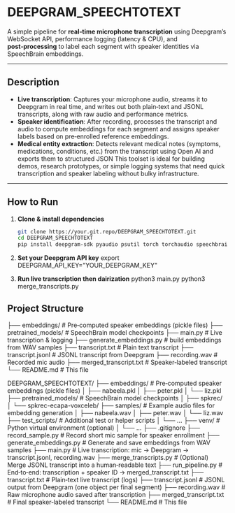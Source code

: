 ﻿# DEEPGRAM_SPEECHTOTEXT

A simple pipeline for **real‑time microphone transcription** using Deepgram’s WebSocket API, performance logging (latency & CPU), and **post‑processing** to label each segment with speaker identities via SpeechBrain embeddings.

---

## Description

- **Live transcription**: Captures your microphone audio, streams it to Deepgram in real time, and writes out both plain‑text and JSONL transcripts, along with raw audio and performance metrics.
- **Speaker identification**: After recording, processes the transcript and audio to compute embeddings for each segment and assigns speaker labels based on pre‑enrolled reference embeddings.
- **Medical entity extraction**: Detects relevant medical notes (symptoms, medications, conditions, etc.) from the transcript using Open AI and exports them to structured JSON
This toolset is ideal for building demos, research prototypes, or simple logging systems that need quick transcription and speaker labeling without bulky infrastructure.

---

## How to Run

1. **Clone & install dependencies**
   ```bash
   git clone https://your.git.repo/DEEPGRAM_SPEECHTOTEXT.git
   cd DEEPGRAM_SPEECHTOTEXT
   pip install deepgram-sdk pyaudio psutil torch torchaudio speechbrain numpy

2. **Set your Deepgram API key**
    export DEEPGRAM_API_KEY="YOUR_DEEPGRAM_KEY"

3. **Run live transcription then dairization**
    python3 main.py
    python3 merge_transcripts.py

## Project Structure
├── embeddings/                # Pre‑computed speaker embeddings (pickle files)
├── pretrained_models/         # SpeechBrain model checkpoints
├── main.py                    # Live transcription & logging
├── generate_embeddings.py     # build embeddings from WAV samples
├── transcript.txt             # Plain text transcript
├── transcript.jsonl           # JSONL transcript from Deepgram
├── recording.wav              # Recorded mic audio
├── merged_transcript.txt      # Speaker‑labeled transcript
└── README.md                  # This file





DEEPGRAM_SPEECHTOTEXT/
├── embeddings/                # Pre‑computed speaker embeddings (pickle files)
│   ├── nabeela.pkl
│   ├── peter.pkl
│   └── liz.pkl
├── pretrained_models/         # SpeechBrain model checkpoints
│   ├── spkrec/
│   └── spkrec-ecapa-voxceleb/
├── samples/                   # Example audio files for embedding generation
│   ├── nabeela.wav
│   ├── peter.wav
│   └── liz.wav
├── test_scripts/              # Additional test or helper scripts
│   └── ...
├── venv/                      # Python virtual environment (optional)
│   └── ...
├── .gitignore
├── record_sample.py           # Record short mic sample for speaker enrollment
├── generate_embeddings.py     # Generate and save embeddings from WAV samples
├── main.py                    # Live transcription: mic → Deepgram → transcript.jsonl, recording.wav
├── merge_transcripts.py       # (Optional) Merge JSONL transcript into a human‑readable text
├── run_pipeline.py            # End‑to‑end: transcription + speaker ID → merged_transcript.txt
├── transcript.txt             # Plain‑text live transcript (logs)
├── transcript.jsonl           # JSONL output from Deepgram (one object per final segment)
├── recording.wav              # Raw microphone audio saved after transcription
├── merged_transcript.txt      # Final speaker‑labeled transcript
└── README.md                  # This file
